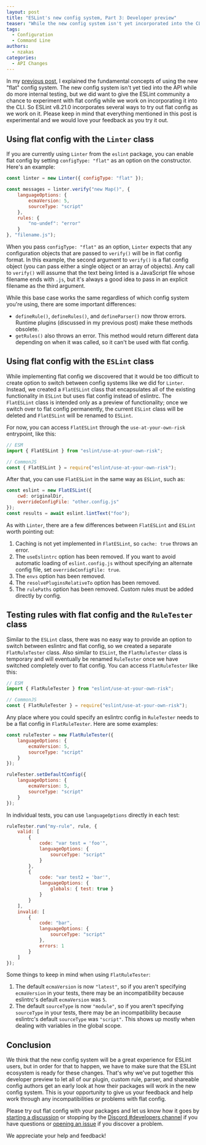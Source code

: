 ```yaml
---
layout: post
title: "ESLint's new config system, Part 3: Developer preview"
teaser: "While the new config system isn't yet incorporated into the CLI, it is available via API for developers to test."
tags:
  - Configuration
  - Command Line
authors:
  - nzakas
categories:
  - API Changes
---
```


In my [previous post](https://eslint.org/blog/2022/08/new-config-system-part-2/), I explained the fundamental concepts of using the new "flat" config system. The new config system isn't yet tied into the API while do more internal testing, but we did want to give the ESLint community a chance to experiment with flat config while we work on incorporating it into the CLI. So ESLint v8.21.0 incorporates several ways to try out flat config as we work on it. Please keep in mind that everything mentioned in this post is experimental and we would love your feedback as you try it out.

## Using flat config with the `Linter` class

If you are currently using `Linter` from the `eslint` package, you can enable flat config by setting `configType: "flat"` as an option on the constructor. Here's an example:

```js
const linter = new Linter({ configType: "flat" });

const messages = linter.verify("new Map()", {
    languageOptions: {
        ecmaVersion: 5,
        sourceType: "script"
    },
    rules: {
        "no-undef": "error"
    }
}, "filename.js");
```

When you pass `configType: "flat"` as an option, `Linter` expects that any configuration objects that are passed to `verify()` will be in flat config format. In this example, the second argument to `verify()` is a flat config object (you can pass either a single object or an array of objects). Any call to `verify()` will assume that the text being linted is a JavaScript file whose filename ends with `.js`, but it's always a good idea to pass in an explicit filename as the third argument.

While this base case works the same regardless of which config system you're using, there are some important differences:

* `defineRule()`, `defineRules()`, and `defineParser()` now throw errors. Runtime plugins (discussed in my previous post) make these methods obsolete.
* `getRules()` also throws an error. This method would return different data depending on when it was called, so it can't be used with flat config.

## Using flat config with the `ESLint` class

While implementing flat config we discovered that it would be too difficult to create option to switch between config systems like we did for `Linter`. Instead, we created a `FlatESLint` class that encapsulates all of the existing functionality in `ESLint` but uses flat config instead of eslintrc. The `FlatESLint` class is intended only as a preview of functionality; once we switch over to flat config permanently, the current `ESLint` class will be deleted and `FlatESLint` will be renamed to `ESLint`.

For now, you can access `FlatESLint` through the `use-at-your-own-risk` entrypoint, like this:

```js
// ESM
import { FlatESLint } from "eslint/use-at-your-own-risk";

// CommonJS
const { FlatESLint } = require("eslint/use-at-your-own-risk");
```

After that, you can use `FlatESLint` in the same way as `ESLint`, such as:

```js
const eslint = new FlatESLint({
    cwd: originalDir,
    overrideConfigFile: "other.config.js"
});
const results = await eslint.lintText("foo");
```

As with `Linter`, there are a few differences between `FlatESLint` and `ESLint` worth pointing out:

1. Caching is not yet implemented in `FlatESLint`, so `cache: true` throws an error.
1. The `useEslintrc` option has been removed. If you want to avoid automatic loading of `eslint.config.js` without specifying an alternate config file, set `overrideConfigFile: true`.
1. The `envs` option has been removed.
1. The `resolvePluginsRelativeTo` option has been removed.
1. The `rulePaths` option has been removed. Custom rules must be added directly by config.

## Testing rules with flat config and the `RuleTester` class

Similar to the `ESLint` class, there was no easy way to provide an option to switch between eslintrc and flat config, so we created a separate `FlatRuleTester` class. Also similar to `ESLint`, the `FlatRuleTester` class is temporary and will eventually be renamed `RuleTester` once we have switched completely over to flat config. You can access `FlatRuleTester` like this:

```js
// ESM
import { FlatRuleTester } from "eslint/use-at-your-own-risk";

// CommonJS
const { FlatRuleTester } = require("eslint/use-at-your-own-risk");
```

Any place where you could specify an eslintrc config in `RuleTester` needs to be a flat config in `FlatRuleTester`. Here are some examples:

```js
const ruleTester = new FlatRuleTester({
    languageOptions: {
        ecmaVersion: 5,
        sourceType: "script"
    }
});

ruleTester.setDefaultConfig({
    languageOptions: {
        ecmaVersion: 5,
        sourceType: "script"
    }
});
```

In individual tests, you can use `languageOptions` directly in each test:

```js
ruleTester.run("my-rule", rule, {
    valid: [
        {
            code: "var test = 'foo'",
            languageOptions: {
                sourceType: "script"
            }
        },
        {
            code: "var test2 = 'bar'",
            languageOptions: {
                globals: { test: true }
            }
        }
    ],
    invalid: [
        {
            code: "bar",
            languageOptions: {
                sourceType: "script"
            },
            errors: 1
        }
    ]
});
```

Some things to keep in mind when using `FlatRuleTester`:

1. The default `ecmaVersion` is now `"latest"`, so if you aren't specifying `ecmaVersion` in your tests, there may be an incompatibility because eslintrc's default `ecmaVersion` was `5`.
1. The default `sourceType` is now `"module"`, so if you aren't specifying `sourceType` in your tests, there may be an incompatibility because eslintrc's default `sourceType` was `"script"`. This shows up mostly when dealing with variables in the global scope.

## Conclusion

We think that the new config system will be a great experience for ESLint users, but in order for that to happen, we have to make sure that the ESLint ecosystem is ready for these changes. That's why we've put together this developer preview to let all of our plugin, custom rule, parser, and shareable config authors get an early look at how their packages will work in the new config system. This is your opportunity to give us your feedback and help work through any incompatibilities or problems with flat config.

Please try out flat config with your packages and let us know how it goes by [starting a discussion](https://github.com/eslint/eslint/discussions/new) or stopping by the [Discord #developers channel](https://eslint.org/chat/developers) if you have questions or [opening an issue](https://github.com/eslint/eslint/issues/new) if you discover a problem.

We appreciate your help and feedback!
